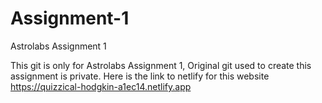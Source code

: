 # Assignment-1
Astrolabs Assignment 1

This git is only for Astrolabs Assignment 1,
Original git used to create this assignment is private.
Here is the link to netlify for this website https://quizzical-hodgkin-a1ec14.netlify.app
